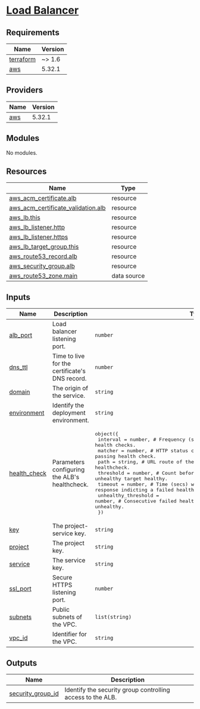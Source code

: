 # [Load Balancer](https://docs.aws.amazon.com/elasticloadbalancing/)

<!-- BEGIN_TF_DOCS -->
## Requirements

| Name | Version |
|------|---------|
| <a name="requirement_terraform"></a> [terraform](#requirement\_terraform) | ~> 1.6 |
| <a name="requirement_aws"></a> [aws](#requirement\_aws) | 5.32.1 |

## Providers

| Name | Version |
|------|---------|
| <a name="provider_aws"></a> [aws](#provider\_aws) | 5.32.1 |

## Modules

No modules.

## Resources

| Name | Type |
|------|------|
| [aws_acm_certificate.alb](https://registry.terraform.io/providers/hashicorp/aws/5.32.1/docs/resources/acm_certificate) | resource |
| [aws_acm_certificate_validation.alb](https://registry.terraform.io/providers/hashicorp/aws/5.32.1/docs/resources/acm_certificate_validation) | resource |
| [aws_lb.this](https://registry.terraform.io/providers/hashicorp/aws/5.32.1/docs/resources/lb) | resource |
| [aws_lb_listener.http](https://registry.terraform.io/providers/hashicorp/aws/5.32.1/docs/resources/lb_listener) | resource |
| [aws_lb_listener.https](https://registry.terraform.io/providers/hashicorp/aws/5.32.1/docs/resources/lb_listener) | resource |
| [aws_lb_target_group.this](https://registry.terraform.io/providers/hashicorp/aws/5.32.1/docs/resources/lb_target_group) | resource |
| [aws_route53_record.alb](https://registry.terraform.io/providers/hashicorp/aws/5.32.1/docs/resources/route53_record) | resource |
| [aws_security_group.alb](https://registry.terraform.io/providers/hashicorp/aws/5.32.1/docs/resources/security_group) | resource |
| [aws_route53_zone.main](https://registry.terraform.io/providers/hashicorp/aws/5.32.1/docs/data-sources/route53_zone) | data source |

## Inputs

| Name | Description | Type | Default | Required |
|------|-------------|------|---------|:--------:|
| <a name="input_alb_port"></a> [alb\_port](#input\_alb\_port) | Load balancer listening port. | `number` | n/a | yes |
| <a name="input_dns_ttl"></a> [dns\_ttl](#input\_dns\_ttl) | Time to live for the certificate's DNS record. | `number` | n/a | yes |
| <a name="input_domain"></a> [domain](#input\_domain) | The origin of the service. | `string` | n/a | yes |
| <a name="input_environment"></a> [environment](#input\_environment) | Identify the deployment environment. | `string` | n/a | yes |
| <a name="input_health_check"></a> [health\_check](#input\_health\_check) | Parameters configuring the ALB's healthcheck. | <pre>object({<br>    interval            = number, # Frequency (secs) of the health checks.<br>    matcher             = number, # HTTP status code indicating a passing health check.<br>    path                = string, # URL route of the healthcheck.<br>    threshold           = number, # Count before considering an unhealthy target healthy.<br>    timeout             = number, # Time (secs) without a response indicting a failed health check.<br>    unhealthy_threshold = number, # Consecutive failed health checks before considering a target unhealthy.<br>  })</pre> | n/a | yes |
| <a name="input_key"></a> [key](#input\_key) | The project-service key. | `string` | n/a | yes |
| <a name="input_project"></a> [project](#input\_project) | The project key. | `string` | n/a | yes |
| <a name="input_service"></a> [service](#input\_service) | The service key. | `string` | n/a | yes |
| <a name="input_ssl_port"></a> [ssl\_port](#input\_ssl\_port) | Secure HTTPS listening port. | `number` | n/a | yes |
| <a name="input_subnets"></a> [subnets](#input\_subnets) | Public subnets of the VPC. | `list(string)` | n/a | yes |
| <a name="input_vpc_id"></a> [vpc\_id](#input\_vpc\_id) | Identifier for the VPC. | `string` | n/a | yes |

## Outputs

| Name | Description |
|------|-------------|
| <a name="output_security_group_id"></a> [security\_group\_id](#output\_security\_group\_id) | Identify the security group controlling access to the ALB. |
<!-- END_TF_DOCS -->